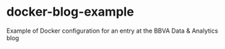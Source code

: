 # docker-blog-example
Example of Docker configuration for an entry at the BBVA Data &amp; Analytics blog
